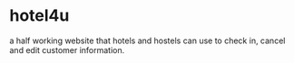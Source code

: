 # hotel4u
a half working website that hotels and hostels can use to check in, cancel and edit customer information.
